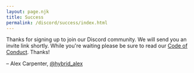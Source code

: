 ```yaml
---
layout: page.njk
title: Success
permalink: /discord/success/index.html
---
```

Thanks for signing up to join our Discord community. We will send you an invite link shortly. While you're waiting please be sure to read our [Code of Conduct](/code-of-conduct). Thanks!

– Alex Carpenter, [@hybrid_alex](https://twitter.com/hybrid_alex)
